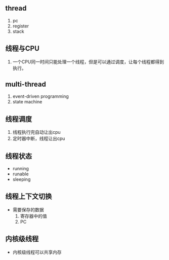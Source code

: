 ## thread
1. pc
2. register
3. stack
## 线程与CPU
1. 一个CPU同一时间只能处理一个线程，但是可以通过调度，让每个线程都得到执行。
## multi-thread
1. event-driven programming
2. state machine
## 线程调度
1. 线程执行完自动让出cpu
2. 定时器中断，线程让出cpu
## 线程状态
- running
- runable
- sleeping
## 线程上下文切换
- 需要保存的数据
  1. 寄存器中的值
  2. PC
## 内核级线程
- 内核级线程可以共享内存